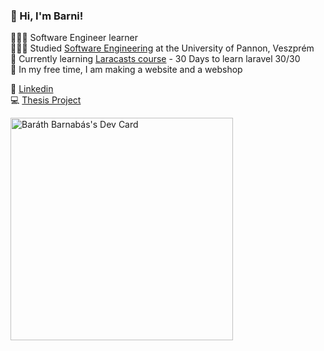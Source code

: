 ### 👋 Hi, I'm Barni!

🧑🏼‍💻 Software Engineer learner<br>
👨🏻‍🎓 Studied [Software Engineering](https://mik.uni-pannon.hu/felvetelizoknek/kepzesek/uzemmernok-informatikus-bprof) at the University of Pannon, Veszprém<br>
💭 Currently learning [Laracasts course](https://laracasts.com/series/30-days-to-learn-laravel-11) - 30 Days to learn laravel 30/30<br>
👀 In my free time, I am making a website and a webshop<br>

💼 [Linkedin](https://www.linkedin.com/in/bar%C3%A1th-barnab%C3%A1s-4306b331a?lipi=urn%3Ali%3Apage%3Ad_flagship3_profile_view_base_contact_details%3B%2Bs3xfXQPSve0ZYCf5FDOKQ%3D%3D) <br>
💻 [Thesis Project](https://drive.google.com/file/d/1Nww884hpzP4_It9RM7FWycy6usZ_ptW4/view?usp=drive_link)

<a href="https://app.daily.dev/barthbarnabs"><img src="https://api.daily.dev/devcards/v2/2eJl9LmjvdEqoJnT0CFzj.png?type=default&r=cfv" width="356" alt="Baráth Barnabás's Dev Card"/></a>



<!--
**barni0811/barni0811** is a ✨ _special_ ✨ repository because its `README.md` (this file) appears on your GitHub profile.

Here are some ideas to get you started:

- 🔭 I’m currently working on ...
- 🌱 I’m currently learning ...
- 👯 I’m looking to collaborate on ...
- 🤔 I’m looking for help with ...
- 💬 Ask me about ...
- 📫 How to reach me: ...
- 😄 Pronouns: ...
- ⚡ Fun fact: ...
-->
